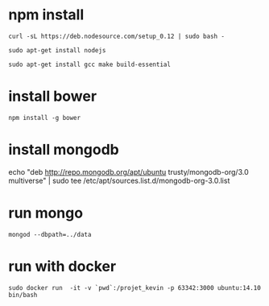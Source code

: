 # npm install
`curl -sL https://deb.nodesource.com/setup_0.12 | sudo bash -`

`sudo apt-get install nodejs`

`sudo apt-get install gcc make build-essential`
# install bower
`npm install -g bower`


# install mongodb
echo "deb http://repo.mongodb.org/apt/ubuntu trusty/mongodb-org/3.0 multiverse" | sudo tee /etc/apt/sources.list.d/mongodb-org-3.0.list

# run mongo
`mongod --dbpath=../data`

# run with docker
```sudo docker run  -it -v `pwd`:/projet_kevin -p 63342:3000 ubuntu:14.10 bin/bash```